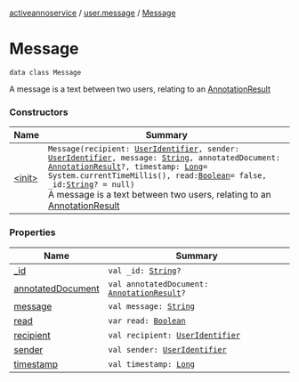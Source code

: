 [activeannoservice](../../index.md) / [user.message](../index.md) / [Message](./index.md)

# Message

`data class Message`

A message is a text between two users, relating to an [AnnotationResult](../../document.annotation/-annotation-result/index.md)

### Constructors

| Name | Summary |
|---|---|
| [&lt;init&gt;](-init-.md) | `Message(recipient: `[`UserIdentifier`](../../config.userroles/-user-identifier.md)`, sender: `[`UserIdentifier`](../../config.userroles/-user-identifier.md)`, message: `[`String`](https://kotlinlang.org/api/latest/jvm/stdlib/kotlin/-string/index.html)`, annotatedDocument: `[`AnnotationResult`](../../document.annotation/-annotation-result/index.md)`?, timestamp: `[`Long`](https://kotlinlang.org/api/latest/jvm/stdlib/kotlin/-long/index.html)` = System.currentTimeMillis(), read: `[`Boolean`](https://kotlinlang.org/api/latest/jvm/stdlib/kotlin/-boolean/index.html)` = false, _id: `[`String`](https://kotlinlang.org/api/latest/jvm/stdlib/kotlin/-string/index.html)`? = null)`<br>A message is a text between two users, relating to an [AnnotationResult](../../document.annotation/-annotation-result/index.md) |

### Properties

| Name | Summary |
|---|---|
| [_id](_id.md) | `val _id: `[`String`](https://kotlinlang.org/api/latest/jvm/stdlib/kotlin/-string/index.html)`?` |
| [annotatedDocument](annotated-document.md) | `val annotatedDocument: `[`AnnotationResult`](../../document.annotation/-annotation-result/index.md)`?` |
| [message](message.md) | `val message: `[`String`](https://kotlinlang.org/api/latest/jvm/stdlib/kotlin/-string/index.html) |
| [read](read.md) | `var read: `[`Boolean`](https://kotlinlang.org/api/latest/jvm/stdlib/kotlin/-boolean/index.html) |
| [recipient](recipient.md) | `val recipient: `[`UserIdentifier`](../../config.userroles/-user-identifier.md) |
| [sender](sender.md) | `val sender: `[`UserIdentifier`](../../config.userroles/-user-identifier.md) |
| [timestamp](timestamp.md) | `val timestamp: `[`Long`](https://kotlinlang.org/api/latest/jvm/stdlib/kotlin/-long/index.html) |
